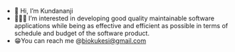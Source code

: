 - 👋 Hi, I’m Kundananji
- 👨🏿‍💻 I’m interested in developing good quality maintainable software applications while being as effective and efficient as possible in terms of schedule and budget of the software product.
- 😁You can reach me @biokukesi@gmail.com

<!---
Biokukesi/Biokukesi is a ✨ special ✨ repository because its `README.md` (this file) appears on your GitHub profile.
You can click the Preview link to take a look at your changes.
--->
